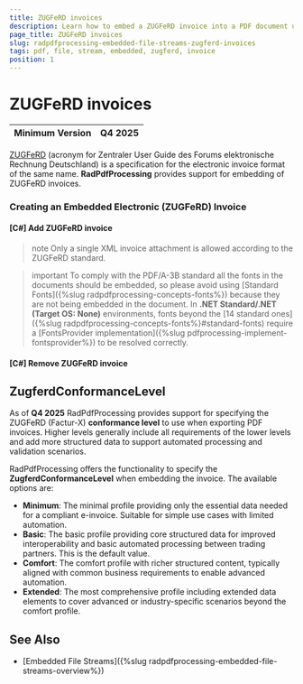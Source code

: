 ```yaml
---
title: ZUGFeRD invoices
description: Learn how to embed a ZUGFeRD invoice into a PDF document utilizing the Telerik PdfProcessing library. 
page_title: ZUGFeRD invoices
slug: radpdfprocessing-embedded-file-streams-zugferd-invoices
tags: pdf, file, stream, embedded, zugferd, invoice
position: 1
---
```


# ZUGFeRD invoices

|Minimum Version|Q4 2025|
|----|----|

[ZUGFeRD](https://de.wikipedia.org/wiki/ZUGFeRD) (acronym for Zentraler User Guide des Forums elektronische Rechnung Deutschland) is a specification for the electronic invoice format of the same name. **RadPdfProcessing** provides support for embedding of ZUGFeRD invoices.

### Creating an Embedded Electronic (ZUGFeRD) Invoice

#### **[C#] Add ZUGFeRD invoice**

<snippet id='pdf-add-zugferd-invoice'/>

>note Only a single XML invoice attachment is allowed according to the ZUGFeRD standard.

>important To comply with the PDF/A-3B standard all the fonts in the documents should be embedded, so please avoid using [Standard Fonts]({%slug radpdfprocessing-concepts-fonts%}) because they are not being embedded in the document. In **.NET Standard/.NET (Target OS: None)** environments, fonts beyond the [14 standard ones]({%slug radpdfprocessing-concepts-fonts%}#standard-fonts) require a [FontsProvider implementation]({%slug pdfprocessing-implement-fontsprovider%}) to be resolved correctly.

#### **[C#] Remove ZUGFeRD invoice**

<snippet id='pdf-remove-zugferd-invoice'/>

## ZugferdConformanceLevel 

As of **Q4 2025** RadPdfProcessing provides support for specifying the ZUGFeRD (Factur-X) **conformance level** to use when exporting PDF invoices. Higher levels generally include all requirements of the lower levels and add more structured data to support automated processing and validation scenarios.

RadPdfProcessing offers the functionality to specify the **ZugferdConformanceLevel** when embedding the invoice. The available options are:

* **Minimum**: The minimal profile providing only the essential data needed for a compliant e-invoice. Suitable for simple use cases with limited automation.
* **Basic**: The basic profile providing core structured data for improved interoperability and basic automated processing between trading partners. This is the default value. 
* **Comfort**: The comfort profile with richer structured content, typically aligned with common business requirements to enable advanced automation.
* **Extended**: The most comprehensive profile including extended data elements to cover advanced or industry-specific scenarios beyond the comfort profile.

<snippet id='pdf-specify-zugferd-conformance-level'/>

## See Also

* [Embedded File Streams]({%slug radpdfprocessing-embedded-file-streams-overview%})

